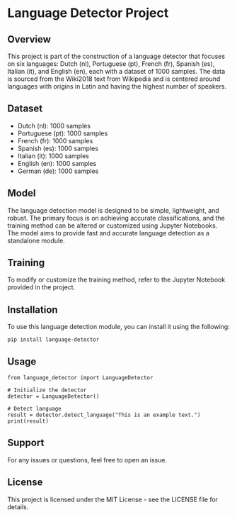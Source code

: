 # Language Detector Project

## Overview

This project is part of the construction of a language detector that focuses on six languages: Dutch (nl), Portuguese (pt), French (fr), Spanish (es), Italian (it), and English (en), each with a dataset of 1000 samples. The data is sourced from the Wiki2018 text from Wikipedia and is centered around languages with origins in Latin and having the highest number of speakers.

## Dataset
- Dutch (nl): 1000 samples
- Portuguese (pt): 1000 samples
- French (fr): 1000 samples
- Spanish (es): 1000 samples
- Italian (it): 1000 samples
- English (en): 1000 samples
- German (de): 1000 samples

## Model
The language detection model is designed to be simple, lightweight, and robust. The primary focus is on achieving accurate classifications, and the training method can be altered or customized using Jupyter Notebooks. The model aims to provide fast and accurate language detection as a standalone module.

## Training
To modify or customize the training method, refer to the Jupyter Notebook provided in the project.

## Installation
To use this language detection module, you can install it using the following:

```
pip install language-detector
```

## Usage 
```
from language_detector import LanguageDetector

# Initialize the detector
detector = LanguageDetector()

# Detect language
result = detector.detect_language("This is an example text.")
print(result)

```

## Support
For any issues or questions, feel free to open an issue.

## License
This project is licensed under the MIT License - see the LICENSE file for details.